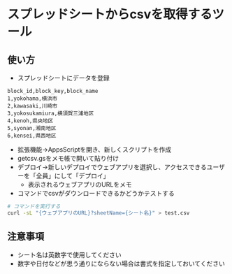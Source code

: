 # スプレッドシートからcsvを取得するツール
## 使い方
* スプレッドシートにデータを登録

```csv
block_id,block_key,block_name
1,yokohama,横浜市
2,kawasaki,川崎市
3,yokosukamiura,横須賀三浦地区
4,kenoh,県央地区
5,syonan,湘南地区
6,kensei,県西地区
```
* 拡張機能→AppsScriptを開き、新しくスクリプトを作成
* getcsv.gsをメモ帳で開いて貼り付け
* デプロイ→新しいデプロイでウェブアプリを選択し、アクセスできるユーザーを「全員」にして「デプロイ」
    * 表示されるウェブアプリのURLをメモ
* コマンドでcsvがダウンロードできるかどうかテストする

```sh
# コマンドを実行する
curl -sL "{ウェブアプリのURL}?sheetName={シート名}" > test.csv
```

## 注意事項
* シート名は英数字で使用してください
* 数字や日付などが思う通りにならない場合は書式を指定しておいてください
